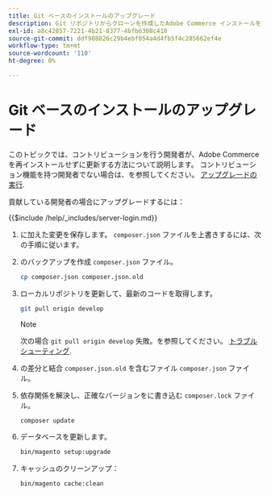 ```yaml
---
title: Git ベースのインストールのアップグレード
description: Git リポジトリからクローンを作成したAdobe Commerce インストールをアップグレードします。
exl-id: a8c42857-7221-4b21-8377-4bfb6308c418
source-git-commit: ddf988826c29b4ebf054a4d4fb5f4c285662ef4e
workflow-type: tm+mt
source-wordcount: '110'
ht-degree: 0%

---
```


# Git ベースのインストールのアップグレード

このトピックでは、コントリビューションを行う開発者が、Adobe Commerceを再インストールせずに更新する方法について説明します。 コントリビューション機能を持つ開発者でない場合は、を参照してください。 [アップグレードの実行](../implementation/perform-upgrade.md).

貢献している開発者の場合にアップグレードするには：

{{$include /help/_includes/server-login.md}}

1. に加えた変更を保存します。 `composer.json` ファイルを上書きするには、次の手順に従います。

1. のバックアップを作成 `composer.json` ファイル。

   ```bash
   cp composer.json composer.json.old
   ```

1. ローカルリポジトリを更新して、最新のコードを取得します。

   ```bash
   git pull origin develop
   ```

   >[!NOTE]
   >
   >次の場合 `git pull origin develop` 失敗。を参照してください。 [トラブルシューティング](https://support.magento.com/hc/en-us/articles/360034229872).

1. の差分と結合 `composer.json.old` を含むファイル `composer.json` ファイル。

1. 依存関係を解決し、正確なバージョンをに書き込む `composer.lock` ファイル。

   ```bash
   composer update
   ```

1. データベースを更新します。

   ```bash
   bin/magento setup:upgrade
   ```

1. キャッシュのクリーンアップ：

   ```bash
   bin/magento cache:clean
   ```
